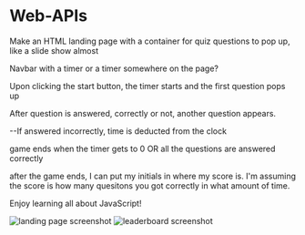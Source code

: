 # Web-APIs

Make an HTML landing page with a container for quiz questions to pop up, like a slide show almost

Navbar with a timer or a timer somewhere on the page?

Upon clicking the start button, the timer starts and the first question pops up

After question is answered, correctly or not, another question appears. 

--If answered incorrectly, time is deducted from the clock

game ends when the timer gets to 0 OR all the questions are answered correctly 

after the game ends, I can put my initials in where my score is. I'm assuming the score is how many quesitons you got correctly in what amount of time. 

Enjoy learning all about JavaScript!

![landing page screenshot](landingpage.png)
![leaderboard screenshot](leaderboard.png)

